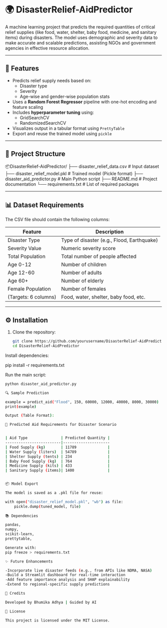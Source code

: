 # 🌍 DisasterRelief-AidPredictor

A machine learning project that predicts the required quantities of critical relief supplies (like food, water, shelter, baby food, medicine, and sanitary items) during disasters. The model uses demographic and severity data to make accurate and scalable predictions, assisting NGOs and government agencies in effective resource allocation.

---

## 🚀 Features

- Predicts relief supply needs based on:
  - Disaster type
  - Severity
  - Age-wise and gender-wise population stats
- Uses a **Random Forest Regressor** pipeline with one-hot encoding and feature scaling
- Includes **hyperparameter tuning** using:
  - GridSearchCV
  - RandomizedSearchCV
- Visualizes output in a tabular format using `PrettyTable`
- Export and reuse the trained model using `pickle`

---

## 📁 Project Structure

📦DisasterRelief-AidPredictor/
├── disaster_relief_data.csv # Input dataset
├── disaster_relief_model.pkl # Trained model (Pickle format)
├── disaster_aid_predictor.py # Main Python script
├── README.md # Project documentation
└── requirements.txt # List of required packages

---

## 📊 Dataset Requirements

The CSV file should contain the following columns:

| Feature                | Description                                 |
|------------------------|---------------------------------------------|
| Disaster Type          | Type of disaster (e.g., Flood, Earthquake) |
| Severity Value         | Numeric severity score                     |
| Total Population       | Total number of people affected            |
| Age 0-12               | Number of children                         |
| Age 12-60              | Number of adults                           |
| Age 60+                | Number of elderly                          |
| Female Population      | Number of females                          |
| (Targets: 6 columns)   | Food, water, shelter, baby food, etc.      |

---

## ⚙️ Installation

1. Clone the repository:
   ```bash
   git clone https://github.com/yourusername/DisasterRelief-AidPredictor.git
   cd DisasterRelief-AidPredictor
  Install dependencies:
 
 pip install -r requirements.txt

Run the main script:
```bash
python disaster_aid_predictor.py

🔍 Sample Prediction

example = predict_aid("Flood", 150, 60000, 12000, 40000, 8000, 30000)
print(example)

Output (Table Format):

📌 Predicted Aid Requirements for Disaster Scenario


| Aid Type               | Predicted Quantity |
-------------------------|---------------------
| Food Supply (kg)       | 11789              |
| Water Supply (liters)  | 54789              |
| Shelter Supply (tents) | 234                |
| Baby Food Supply (kg)  | 764                |
| Medicine Supply (kits) | 433                |
| Sanitary Supply (items)| 1400               |


📦 Model Export

The model is saved as a .pkl file for reuse:

with open("disaster_relief_model.pkl", "wb") as file:
    pickle.dump(tuned_model, file)
    
📚 Dependencies

pandas,
numpy,
scikit-learn,
prettytable,

Generate with:
pip freeze > requirements.txt

✨ Future Enhancements

-Incorporate live disaster feeds (e.g., from APIs like NDMA, NASA)
-Build a Streamlit dashboard for real-time interaction
-Add feature importance analysis and SHAP explainability
-Extend to regional-specific supply predictions

🧠 Credits

Developed by Bhumika Adhya | Guided by AI 

📜 License

This project is licensed under the MIT License.
